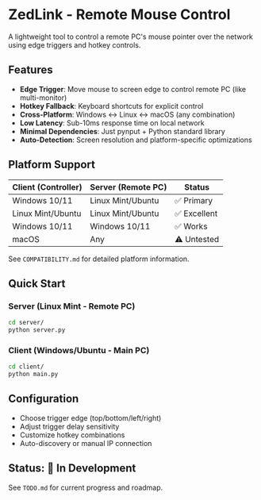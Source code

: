 # ZedLink - Remote Mouse Control

A lightweight tool to control a remote PC's mouse pointer over the network using edge triggers and hotkey controls.

## Features

- **Edge Trigger**: Move mouse to screen edge to control remote PC (like multi-monitor)
- **Hotkey Fallback**: Keyboard shortcuts for explicit control
- **Cross-Platform**: Windows ↔ Linux ↔ macOS (any combination)
- **Low Latency**: Sub-10ms response time on local network
- **Minimal Dependencies**: Just pynput + Python standard library
- **Auto-Detection**: Screen resolution and platform-specific optimizations

## Platform Support

| Client (Controller) | Server (Remote PC) | Status |
|-------------------|------------------|--------|
| Windows 10/11 | Linux Mint/Ubuntu | ✅ Primary |
| Linux Mint/Ubuntu | Linux Mint/Ubuntu | ✅ Excellent |
| Windows 10/11 | Windows 10/11 | ✅ Works |
| macOS | Any | ⚠️ Untested |

See `COMPATIBILITY.md` for detailed platform information.

## Quick Start

### Server (Linux Mint - Remote PC)

```bash
cd server/
python server.py
```

### Client (Windows/Ubuntu - Main PC)

```bash
cd client/
python main.py
```

## Configuration

- Choose trigger edge (top/bottom/left/right)
- Adjust trigger delay sensitivity
- Customize hotkey combinations
- Auto-discovery or manual IP connection

## Status: 🚧 In Development

See `TODO.md` for current progress and roadmap.
